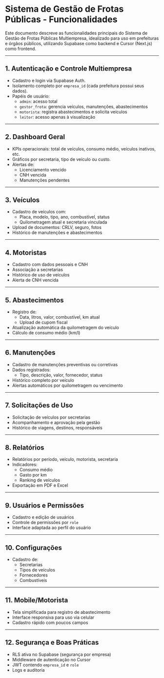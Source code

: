 # Sistema de Gestão de Frotas Públicas - Funcionalidades

Este documento descreve as funcionalidades principais do Sistema de Gestão de Frotas Públicas Multiempresa, idealizado para uso em prefeituras e órgãos públicos, utilizando Supabase como backend e Cursor (Next.js) como frontend.

---

## 1. Autenticação e Controle Multiempresa

- Cadastro e login via Supabase Auth.
- Isolamento completo por `empresa_id` (cada prefeitura possui seus dados).
- Papéis de usuário:
  - `admin`: acesso total
  - `gestor_frota`: gerencia veículos, manutenções, abastecimentos
  - `motorista`: registra abastecimentos e solicita veículos
  - `leitor`: acesso apenas à visualização

---

## 2. Dashboard Geral

- KPIs operacionais: total de veículos, consumo médio, veículos inativos, etc.
- Gráficos por secretaria, tipo de veículo ou custo.
- Alertas de:
  - Licenciamento vencido
  - CNH vencida
  - Manutenções pendentes

---

## 3. Veículos

- Cadastro de veículos com:
  - Placa, modelo, tipo, ano, combustível, status
  - Quilometragem atual e secretaria vinculada
- Upload de documentos: CRLV, seguro, fotos
- Histórico de manutenções e abastecimentos

---

## 4. Motoristas

- Cadastro com dados pessoais e CNH
- Associação a secretarias
- Histórico de uso de veículos
- Alerta de CNH vencida

---

## 5. Abastecimentos

- Registro de:
  - Data, litros, valor, combustível, km atual
  - Upload de cupom fiscal
- Atualização automática da quilometragem do veículo
- Cálculo de consumo médio (km/l)

---

## 6. Manutenções

- Cadastro de manutenções preventivas ou corretivas
- Dados registrados:
  - Tipo, descrição, valor, fornecedor, status
- Histórico completo por veículo
- Alertas automáticos por quilometragem ou vencimento

---

## 7. Solicitações de Uso

- Solicitação de veículos por secretarias
- Acompanhamento e aprovação pela gestão
- Histórico de viagens, destinos, responsáveis

---

## 8. Relatórios

- Relatórios por período, veículo, motorista, secretaria
- Indicadores:
  - Consumo médio
  - Gasto por km
  - Ranking de veículos
- Exportação em PDF e Excel

---

## 9. Usuários e Permissões

- Cadastro e edição de usuários
- Controle de permissões por `role`
- Interface adaptada ao perfil do usuário

---

## 10. Configurações

- Cadastro de:
  - Secretarias
  - Tipos de veículos
  - Fornecedores
  - Combustíveis

---

## 11. Mobile/Motorista

- Tela simplificada para registro de abastecimento
- Interface responsiva para uso via celular
- Cadastro rápido com poucos campos

---

## 12. Segurança e Boas Práticas

- RLS ativa no Supabase (segurança por empresa)
- Middleware de autenticação no Cursor
- JWT contendo `empresa_id` e `role`
- Logs e auditoria 